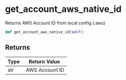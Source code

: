 # get_account_aws_native_id

Returns AWS Account ID from local config (.aws)

```py
def get_account_aws_native_id(self):
```



## Returns

| Type | Return Value                                                                                  |
|------|-----------------------------------------------------------------------------------------------|
| str | AWS Account ID |



